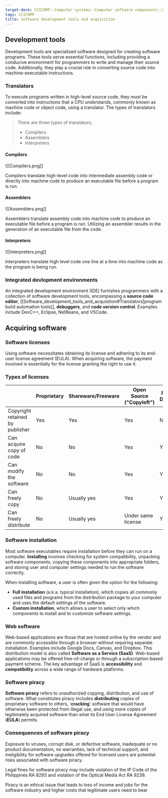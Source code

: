 ```yaml
---
target-deck: CCICOMP::Computer systems::Computer software components::Software development tools
tags: CCICOMP
title: Software development tools and acquisition
---
```


## Development tools

Development tools are specialized software designed for creating software programs. These tools serve essential functions, including providing a conducive environment for programmers to write and manage their source code. Additionally, they play a crucial role in converting source code into machine-executable instructions.

<!--ID: 1701708456055-->

### Translators

To execute programs written in high-level source code, they must be converted into instructions that a CPU understands, commonly known as machine code or object code, using a translator. The types of translators include:

> There are three types of translators;
> - Compilers
> - Assemblers
> - Interpreters

<!--ID: 1701708456060-->

#### Compilers

![[Compilers.png]]

Compilers translate high-level code into intermediate assembly code or directly into machine code to produce an executable file before a program is run.

<!--ID: 1701708456065-->

#### Assemblers

![[Assemblers.png]]

Assemblers translate assembly code into machine code to produce an executable file before a program is run. Utilizing an assembler results in the generation of an executable file from the code.

<!--ID: 1701708456070-->

#### Interpreters

![[Interpreters.png]]

Interpreters translate high level code one line at a time into machine code as the program is being run.

<!--ID: 1701708456073-->

### Integrated devlopment environments

An integrated development environment (IDE) furnishes programmers with a collection of software development tools, encompassing a **source code editor**, [[Software_development_tools_and_acquisition#Translators|program build automation tools]], **debuggers**, and **code version control**. Examples include DevC++, Eclipse, NetBeans, and VSCode.

<!--ID: 1701708456078-->

## Acquiring software

<!--ID: 1716721003482-->

### Software licenses

Using software necessitates obtaining its license and adhering to its end-user license agreement (EULA). When acquiring software, the payment involved is essentially for the license granting the right to use it.

<!--ID: 1701708456083-->

### Types of licenses

| |Proprietary|Shareware/Freeware|Open Source ("Copyleft")|Public Domain|
|---|---|---|---|---|
|Copyright retained by publisher|Yes|Yes|Yes|No|
|Can acquire copy of code|No|No|Yes|Yes|
|Can modify the software|No|No|Yes|Yes|
|Can freely copy|No|Usually yes|Yes|Yes|
|Can freely distribute|No|Usually yes|Under same license|Yes|

<!--ID: 1701708456087-->

### Software installation

Most software executables require installation before they can run on a computer. **Installing** involves checking for system compatibility, unpacking software components, copying these components into appropriate folders, and storing user and computer settings needed to run the software correctly.

When installing software, a user is often given the option for the following:

- **Full installation** (a.k.a. typical installation), which copies all commonly used files and programs from the distribution package to your computer and uses the default settings of the software.
- **Custom installation**, which allows a user to select only which components to install and to customize software settings.
<!--ID: 1701708456091-->

### Web software

Web-based applications are those that are hosted online by the vendor and are commonly accessible through a browser without requiring separate installation. Examples include Google Docs, Canvas, and Dropbox. This distribution model is also called **Software as a Service (SaaS)**. Web-based applications may be offered free-of-charge or through a subscription-based payment scheme. The key advantage of SaaS is **accessibility** and **compatibility** across a wide range of hardware platforms.

<!--ID: 1701708456096-->

### Software piracy

**Software piracy** refers to unauthorized copying, distribution, and use of software. What constitutes piracy includes **distributing** copies of proprietary software to others, '**cracking**' software that would have otherwise been protected from illegal use, and using more copies of legitimately acquired software than what its End User License Agreement (**EULA**) permits.
<!--ID: 1701708456101-->

### Consequences of software piracy

Exposure to viruses, corrupt disk, or defective software, inadequate or no product documentation, no warranties, lack of technical support, and ineligibility for software upgrades offered for licensed users are potential risks associated with software piracy.

Legal fines for software piracy may include violation of the IP Code of the Philippines RA 8293 and violation of the Optical Media Act RA 9239.

Piracy is an ethical issue that leads to loss of income and jobs for the software industry and higher costs that legitimate users need to bear

<!--ID: 1701708456106-->
